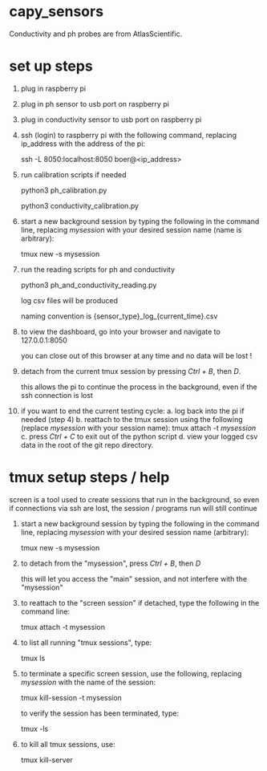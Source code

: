# capy_sensors

Conductivity and ph probes are from AtlasScientific.

# set up steps

1. plug in raspberry pi

2. plug in ph sensor to usb port on raspberry pi

3. plug in conductivity sensor to usb port on raspberry pi

4. ssh (login) to raspberry pi with the following command, replacing ip_address with the address of the pi:

    ssh -L 8050:localhost:8050 boer@<ip_address>

5. run calibration scripts if needed 

    python3 ph_calibration.py

    python3 conductivity_calibration.py

6. start a new background session by typing the following in the command line, replacing _mysession_ with your desired session name (name is arbitrary):

    tmux new -s mysession

7. run the reading scripts for ph and conductivity

    python3 ph_and_conductivity_reading.py

    log csv files will be produced

    naming convention is {sensor_type}\_log\_{current_time}.csv

8. to view the dashboard, go into your browser and navigate to 127.0.0.1:8050

    you can close out of this browser at any time and no data will be lost !

9. detach from the current tmux session by pressing _Ctrl + B_, then _D_.

    this allows the pi to continue the process in the background, even if the ssh connection is lost

10. if you want to end the current testing cycle:
    a. log back into the pi if needed (step 4)
    b. reattach to the tmux session using the following (replace _mysession_ with your session name):
        tmux attach -t _mysession_
    c. press _Ctrl + C_ to exit out of the python script
    d. view your logged csv data in the root of the git repo directory. 

# tmux setup steps / help
screen is a tool used to create sessions that run in the background, so even if connections via ssh are lost, the session / programs run will still continue

1. start a new background session by typing the following in the command line, replacing _mysession_ with your desired session name (arbitrary):
  
    tmux new -s mysession


2. to detach from the "mysession", press _Ctrl + B_, then _D_

    this will let you access the "main" session, and not interfere with the "mysession"

3. to reattach to the "screen session" if detached, type the following in the command line:

    tmux attach -t mysession


4. to list all running "tmux sessions", type:

    tmux ls

5. to terminate a specific screen session, use the following, replacing _mysession_ with the name of the session:

    tmux kill-session -t mysession


    to verify the session has been terminated, type:
  
      tmux -ls

6. to kill all tmux sessions, use:

    tmux kill-server

